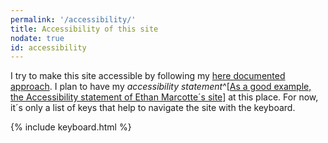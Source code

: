 ```yaml
---
permalink: '/accessibility/'
title: Accessibility of this site
nodate: true
id: accessibility
---
```

I try to make this site accessible by following my [here documented approach](/2020-08-21-my-approach-to-accessibility/). I plan to have my *accessibility statement*^[[As a good example, the Accessibility statement of Ethan Marcotte´s site](https://ethanmarcotte.com/accessibility/)] at this place. For now, it´s only a list of keys that help to navigate the site with the keyboard.

{% include keyboard.html %}

